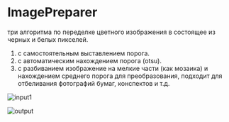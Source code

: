 # ImagePreparer
три алгоритма по переделке цветного изображения в состоящее из черных и белых пикселей.
1. с самостоятельным выставлением порога.
2. с автоматическим нахождением порога (otsu). 
3. с разбиванием изображение на мелкие части (как мозаика) и нахождением среднего порога для преобразования, подходит для отбеливания фотографий бумаг, конспектов и т.д.


![input1](https://user-images.githubusercontent.com/10882693/30974497-7a1fcd2e-a478-11e7-9a4f-0f11f7947036.jpg)

![output](https://user-images.githubusercontent.com/10882693/30974499-7c7429b2-a478-11e7-9ba7-c70ea1ec9289.png)
